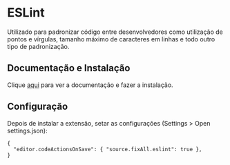 # ESLint

Utilizado para padronizar código entre desenvolvedores como utilização de pontos e vírgulas, tamanho máximo de caracteres em linhas e todo outro tipo de padronização.

## Documentação e Instalação

Clique [aqui](https://marketplace.visualstudio.com/items?itemName=dbaeumer.vscode-eslint) para ver a documentação e fazer a instalação.

## Configuração

Depois de instalar a extensão, setar as configurações (Settings > Open settings.json):

```
{  
  "editor.codeActionsOnSave": { "source.fixAll.eslint": true },
}
```